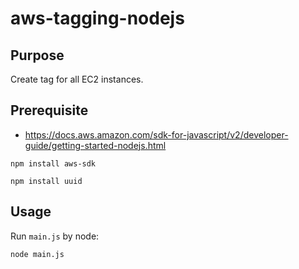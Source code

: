# aws-tagging-nodejs

## Purpose
Create tag for all EC2 instances.


## Prerequisite
- https://docs.aws.amazon.com/sdk-for-javascript/v2/developer-guide/getting-started-nodejs.html
```
npm install aws-sdk
```
```
npm install uuid
```

## Usage
Run ```main.js``` by node:
```
node main.js
```

